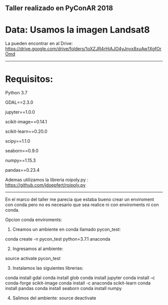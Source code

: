 ## Taller realizado en PyConAR 2018

# Data: Usamos la imagen Landsat8
La pueden encontrar en al Drive: https://drive.google.com/drive/folders/1oXZJR4rHiAJO4yJnyx8xuAw1XgfOrOmd 

-----------------------------------------------------------------------------------------------

# Requisitos:

Python 3.7

GDAL==2.3.0

jupyter==1.0.0

scikit-image==0.14.1

scikit-learn==0.20.0

scipy==1.1.0

seaborn==0.9.0

numpy==1.15.3

pandas==0.23.4

Ademas utilizamos la libreria roipoly.py :  https://github.com/jdoepfert/roipoly.py



---------------------------------------------------------------------
En el marco del taller me parecia que estaba bueno crear un enviroment con conda pero no es necesario que sea realice ni con enviroments ni con conda.


Opcion conda enviroments:
1. Creamos un ambiente en conda llamado pycon_test:

conda create -n pycon_test python=3.7.1 anaconda

2. Ingresamos al ambiente:

source activate pycon_test

3. Instalamos las siguientes librerias:

conda install gdal
conda install glob
conda install jupyter
conda install -c conda-forge scikit-image
conda install -c anaconda scikit-learn
conda install pandas
conda install seaborn
conda install numpy

4. Salimos del ambiente:
source deactivate


